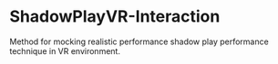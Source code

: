 # ShadowPlayVR-Interaction
Method for mocking realistic performance shadow play performance technique in VR environment.
